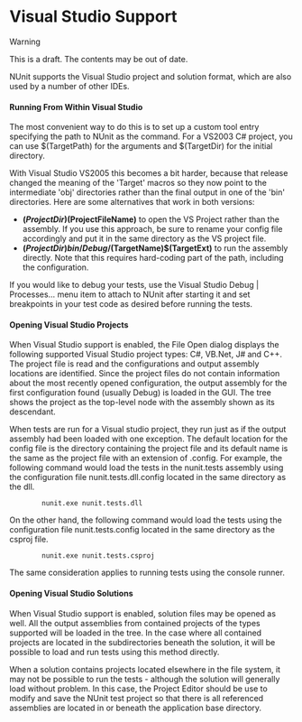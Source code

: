 # Visual Studio Support

> [!WARNING]
> This is a draft. The contents may be out of date.

NUnit supports the Visual Studio project and solution format, which are also 
used by a number of other IDEs.

#### Running From Within Visual Studio

The most convenient way to do this is to set up a custom tool entry specifying the path to 
NUnit as the command. For a VS2003 C# project, you can use $(TargetPath) for the arguments and
$(TargetDir) for the initial directory. 

With Visual Studio VS2005 this becomes a bit harder, because that release changed the
meaning of the 'Target' macros so they now point to the intermediate 'obj' directories rather
than the final output in one of the 'bin' directories. Here are some alternatives that
work in both versions:
 * **$(ProjectDir)$(ProjectFileName)** to open the VS Project rather than the assembly.
    If you use this approach, be sure to rename your config file accordingly and put it
	in the same directory as the VS project file.
 * **$(ProjectDir)bin/Debug/$(TargetName)$(TargetExt)** to run the assembly directly.
    Note that this requires hard-coding part of the path, including the configuration.

If you would like to debug your tests, use the Visual Studio
Debug | Processes… menu item to attach to NUnit after starting it and set breakpoints in
your test code as desired before running the tests.

#### Opening Visual Studio Projects

When Visual Studio support is enabled, the File Open dialog displays the following supported
Visual Studio project types: C#, VB.Net, J# and C++. The project file is read and the
configurations and output assembly locations are identified. Since the project files do not contain
information about the most recently opened configuration, the output assembly for the first
configuration found (usually Debug) is loaded in the GUI. The tree shows the project as the top-level
node with the assembly shown as its descendant.

When tests are run for a Visual studio project, they run just as if the output assembly had been
loaded with one exception. The default location for the config file is the directory containing the
project file and its default name is the same as the project file with an extension of .config.
For example, the following command would load the tests in the nunit.tests assembly using the
configuration file nunit.tests.dll.config located in the same directory as the dll.
```
        nunit.exe nunit.tests.dll
```
On the other hand, the following command would load the tests using the configuration file
nunit.tests.config located in the same directory as the csproj file.
```
        nunit.exe nunit.tests.csproj
```
The same consideration applies to running tests using the console runner.

#### Opening Visual Studio Solutions

When Visual Studio support is enabled, solution files may be opened as well. All the output
assemblies from contained projects of the types supported will be loaded in the tree. In the case
where all contained projects are located in the subdirectories beneath the solution, it will be
possible to load and run tests using this method directly.

When a solution contains projects located elsewhere in the file system, it may not be possible to
run the tests - although the solution will generally load without problem. In this case, the Project
Editor should be use to modify and save the NUnit test project so that there is all referenced
assemblies are located in or beneath the application base directory.
